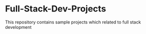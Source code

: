 # Full-Stack-Dev-Projects
This repository contains sample projects which related to full stack development 
